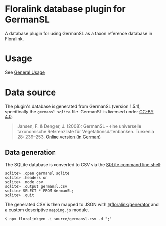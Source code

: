 # Floralink database plugin for GermanSL

A database plugin for using GermanSL as a taxon reference database in Floralink.

# Usage

See [General Usage](../../README.md)

# Data source

The plugin's database is generated from GermanSL (version 1.5.1), specifically the `germansl.sqlite` file. GermanSL is licensed under [CC-BY 4.0](https://creativecommons.org/licenses/by/4.0/).

> Jansen, F. & Dengler, J. (2008): GermanSL - eine universelle taxonomische Referenzliste für Vegetationsdatenbanken. Tuexenia 28: 239–253. [Online version (in German)](https://germansl.infinitenature.org/pdf/Jansen,%20Dengler%20-%20Tuexenia%2028.pdf)

## Data generation

The SQLite database is converted to CSV via the [SQLite command line shell](https://sqlite.org/cli.html):

```shell
sqlite> .open germansl.sqlite
sqlite> .headers on
sqlite> .mode csv
sqlite> .output germansl.csv
sqlite> SELECT * FROM GermanSL;
sqlite> .quit
```

The generated CSV is then mapped to JSON with [@floralink/generator](https://www.github.com/floralink/generator) and a custom descriptive `mapping.js` module.

```shell
$ npx floralinkgen -i source/germansl.csv -d ";"
```
